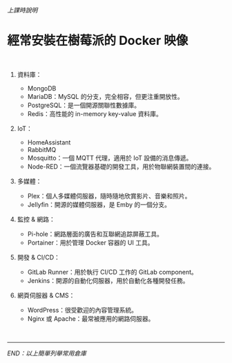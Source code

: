 *上課時說明*

# 經常安裝在樹莓派的 Docker 映像

</br>


1. 資料庫：
   - MongoDB
   - MariaDB：MySQL 的分支，完全相容，但更注重開放性。
   - PostgreSQL：是一個開源關聯性數據庫。
   - Redis：高性能的 in-memory key-value 資料庫。

2. IoT：
   - HomeAssistant
   - RabbitMQ
   - Mosquitto：一個 MQTT 代理，適用於 IoT 設備的消息傳遞。
   - Node-RED：一個流覽器基礎的開發工具，用於物聯網裝置間的連接。

3. 多媒體：
   - Plex：個人多媒體伺服器，隨時隨地欣賞影片、音樂和照片。
   - Jellyfin：開源的媒體伺服器，是 Emby 的一個分支。

4. 監控 & 網路：
   - Pi-hole：網路層面的廣告和互聯網追踪屏蔽工具。
   - Portainer：用於管理 Docker 容器的 UI 工具。

5. 開發 & CI/CD：
   - GitLab Runner：用於執行 CI/CD 工作的 GitLab component。
   - Jenkins：開源的自動化伺服器，用於自動化各種開發任務。

6. 網頁伺服器 & CMS：
   - WordPress：很受歡迎的內容管理系統。
   - Nginx 或 Apache：最常被應用的網路伺服器。


</br>

---

_END：以上簡單列舉常用倉庫_